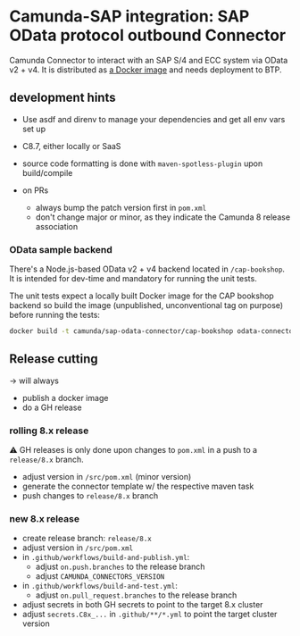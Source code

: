 # Camunda-SAP integration: SAP OData protocol outbound Connector

Camunda Connector to interact with an SAP S/4 and ECC system via OData v2 + v4.
It is distributed as [a Docker image](https://hub.docker.com/repository/docker/camunda/sap-odata-connector) and needs deployment to BTP.

## development hints

- Use asdf and direnv to manage your dependencies and get all env vars set up
- C8.7, either locally or SaaS
- source code formatting is done with `maven-spotless-plugin` upon build/compile

- on PRs
  - always bump the patch version first in `pom.xml`
  - don't change major or minor, as they indicate the Camunda 8 release association

### OData sample backend

There's a Node.js-based OData v2 + v4 backend located in `/cap-bookshop`.
It is intended for dev-time and mandatory for running the unit tests.

The unit tests expect a locally built Docker image for the CAP bookshop backend
so build the image (unpublished, unconventional tag on purpose) before running the tests:

```bash
docker build -t camunda/sap-odata-connector/cap-bookshop odata-connector/cap-bookshop
```

## Release cutting

&rarr; will always
- publish a docker image
- do a GH release

### rolling 8.x release
:warning: GH releases is only done upon changes to `pom.xml` in a push to a `release/8.x` branch.
- adjust version in `/src/pom.xml` (minor version)
- generate the connector template w/ the respective maven task
- push changes to `release/8.x` branch

### new 8.x release
- create release branch: `release/8.x`
- adjust version in `/src/pom.xml`
- in `.github/workflows/build-and-publish.yml`:
    - adjust `on.push.branches` to the release branch
    - adjust `CAMUNDA_CONNECTORS_VERSION`
- in `.github/workflows/build-and-test.yml`:
    - adjust `on.pull_request.branches` to the release branch
- adjust secrets in both GH secrets to point to the target 8.x cluster
- adjust `secrets.C8x_...` in `.github/**/*.yml` to point the target cluster version

